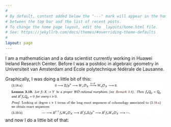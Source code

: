 ```yaml
---
#
# By default, content added below the "---" mark will appear in the home page
# between the top bar and the list of recent posts.
# To change the home page layout, edit the _layouts/home.html file.
# See: https://jekyllrb.com/docs/themes/#overriding-theme-defaults
#
layout: page
---
```


I am a mathematician and a data scientist currently working in Huawei Ireland Research Center. Before I was a postdoc in algebraic geometry in Universiteit van Amsterdam and École polytechnique fédérale de Lausanne.

Graphically, I was doing a little bit of this:
![math reasoning :)](/assets/argument.png)
and now I do a little bit of that:
